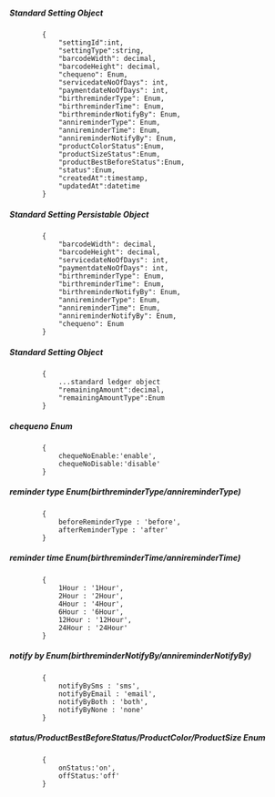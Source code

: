 ##### Standard Setting Object
			{
				"settingId":int,
				"settingType":string,
				"barcodeWidth": decimal,
                "barcodeHeight": decimal,
				"chequeno": Enum,
				"servicedateNoOfDays": int,
				"paymentdateNoOfDays": int,
				"birthreminderType": Enum,
				"birthreminderTime": Enum,
				"birthreminderNotifyBy": Enum,
				"annireminderType": Enum,
				"annireminderTime": Enum,
				"annireminderNotifyBy": Enum,
				"productColorStatus":Enum,
				"productSizeStatus":Enum,
				"productBestBeforeStatus":Enum,
				"status":Enum,
				"createdAt":timestamp,
				"updatedAt":datetime
			}
##### Standard Setting Persistable Object
			{
                "barcodeWidth": decimal,
                "barcodeHeight": decimal,
				"servicedateNoOfDays": int,
				"paymentdateNoOfDays": int,
				"birthreminderType": Enum,
				"birthreminderTime": Enum,
				"birthreminderNotifyBy": Enum,
				"annireminderType": Enum,
				"annireminderTime": Enum,
				"annireminderNotifyBy": Enum,
				"chequeno": Enum
            }
##### Standard Setting Object
			{
				...standard ledger object
				"remainingAmount":decimal,
				"remainingAmountType":Enum
			}	
##### chequeno Enum
			{
				chequeNoEnable:'enable',
				chequeNoDisable:'disable'
			}
##### reminder type Enum(birthreminderType/annireminderType)
			{
				beforeReminderType : 'before',
				afterReminderType : 'after'
			}

##### reminder time Enum(birthreminderTime/annireminderTime)
			{
				1Hour : '1Hour',
				2Hour : '2Hour',
				4Hour : '4Hour',
				6Hour : '6Hour',
				12Hour : '12Hour',
				24Hour : '24Hour'
			}

##### notify by Enum(birthreminderNotifyBy/annireminderNotifyBy)
			{
				notifyBySms : 'sms',
				notifyByEmail : 'email',
				notifyByBoth : 'both',
				notifyByNone : 'none'
			}

##### status/ProductBestBeforeStatus/ProductColor/ProductSize Enum
			{
				onStatus:'on',
				offStatus:'off'
			}
